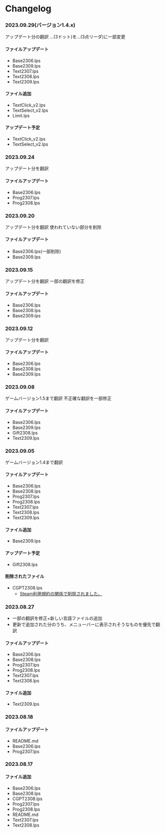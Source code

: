 # Changelog

### 2023.09.29(バージョン1.4.x)
アップデート分の翻訳
...(3ドット)を…(3点リーダ)に一部変更
#### ファイルアップデート
- Base2306.lps
- Base2309.lps
- Text2307.lps
- Text2308.lps
- Text2309.lps
#### ファイル追加
- TextClick_v2.lps
- TextSelect_v2.lps
- Limit.lps
#### アップデート予定
- TextClick_v2.lps
- TextSelect_v2.lps

### 2023.09.24
アップデート分を翻訳
#### ファイルアップデート
- Base2306.lps
- Prog2307.lps
- Prog2308.lps
  
### 2023.09.20
アップデート分を翻訳
使われていない部分を削除
#### ファイルアップデート
- Base2306.lps(一部削除)
- Base2309.lps

### 2023.09.15
アップデート分を翻訳
一部の翻訳を修正
#### ファイルアップデート
- Base2306.lps
- Base2308.lps
- Base2309.lps
  
### 2023.09.12
アップデート分を翻訳
#### ファイルアップデート
- Base2306.lps
- Base2308.lps
- Base2309.lps
  
### 2023.09.08
ゲームバージョン1.5まで翻訳
不正確な翻訳を一部修正
#### ファイルアップデート
- Base2306.lps
- Base2309.lps
- Gift2308.lps
- Text2309.lps
  
  
### 2023.09.05
ゲームバージョン1.4まで翻訳
#### ファイルアップデート
- Base2306.lps
- Base2308.lps
- Prog2307.lps
- Prog2308.lps
- Text2307.lps
- Text2308.lps
- Text2309.lps
#### ファイル追加
- Base2309.lps
#### アップデート予定
- Gift2308.lps
#### 削除されたファイル
- CGPT2308.lps  
  - [Steam利用規約の関係で削除されました。](https://store.steampowered.com/news/app/1920960/view/3681184176495945968)

### 2023.08.27
- 一部の翻訳を修正+新しい言語ファイルの追加
- 更新で追加された分のうち、メニューバーに表示されそうなものを優先で翻訳
#### ファイルアップデート
- Base2306.lps
- Base2308.lps
- Prog2307.lps
- Prog2308.lps
- Text2307.lps
- Text2308.lps
#### ファイル追加
- Text2309.lps


### 2023.08.18
#### ファイルアップデート
- README.md
- Base2306.lps
- Prog2307.lps



### 2023.08.17

#### ファイル追加
- Base2306.lps
- Base2308.lps
- CGPT2308.lps
- Prog2307.lps
- Prog2308.lps
- README.md
- Text2307.lps
- Text2308.lps
